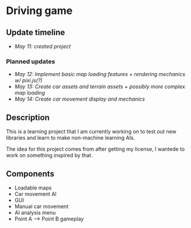 # Driving game

## Update timeline
- _May 11: created project_

### Planned updates
- _May 12: Implement basic map loading features + rendering mechanics w/ pixi.js(?)_
- _May 13: Create car assets and terrain assets + possibly more complex map loading_
- _May 14: Create car movement display and mechanics_

## Description
This is a learning project that I am currently working on to test out new libraries and learn to make non-machine learning AIs.

The idea for this project comes from after getting my license, I wantede to work on something inspired by that.

## Components

- Loadable maps
- Car movement AI
- GUI
- Manual car movement
- AI analysis menu
- Point A --> Point B gameplay